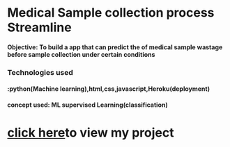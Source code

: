 # Medical Sample collection process Streamline
<h4>Objective: To build a app that can predict the  of medical sample wastage before sample collection under certain conditions</h4>

<h3>Technologies used</h3>
<h4>:python(Machine learning),html,css,javascript,Heroku(deployment)</h4>

<h4>concept used: ML supervised Learning(classification)</h4>

<h1> <a href="https://medical-sample-streamline.herokuapp.com/">click here</a>to view my project</h1>
